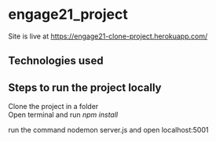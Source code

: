 # engage21_project

Site is live at https://engage21-clone-project.herokuapp.com/

## Technologies used



## Steps to run the project locally

Clone the project in a folder<br>
Open terminal and run <i>npm install </i><br>

run the command nodemon server.js and open localhost:5001
